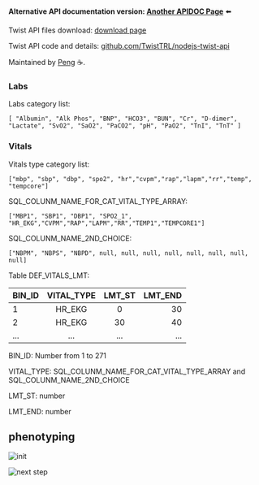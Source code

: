 
**Alternative API documentation version: [Another APIDOC Page](apidoc2)** ⬅️

Twist API files download:  [download page](files) 

Twist API code and details:  [github.com/TwistTRL/nodejs-twist-api](https://github.com/TwistTRL/nodejs-twist-api) 


Maintained by [Peng](https://github.com/pzeng123) ☕.


### Labs

Labs category list:

`[
    "Albumin",
    "Alk Phos",
    "BNP",
    "HCO3",
    "BUN",
    "Cr",
    "D-dimer",
    "Lactate",
    "SvO2",
    "SaO2",
    "PaCO2",
    "pH",
    "PaO2",
    "TnI",
    "TnT"
]
`
### Vitals
Vitals type category list:

`["mbp", "sbp", "dbp", "spo2", "hr","cvpm","rap","lapm","rr","temp", "tempcore"]`


SQL_COLUNM_NAME_FOR_CAT_VITAL_TYPE_ARRAY:

`["MBP1", "SBP1", "DBP1", "SPO2_1", "HR_EKG","CVPM","RAP","LAPM","RR","TEMP1","TEMPCORE1"]`

SQL_COLUNM_NAME_2ND_CHOICE:

`["NBPM", "NBPS", "NBPD", null, null, null, null, null, null, null, null]`


Table DEF_VITALS_LMT: 

| BIN_ID | VITAL_TYPE| LMT_ST | LMT_END 
|---- |:-----:| :-----:|----:|
| 1|HR_EKG| 0|   30
| 2|HR_EKG|30|   40
|...|...|...|...


BIN_ID: Number from 1 to 271

VITAL_TYPE: SQL_COLUNM_NAME_FOR_CAT_VITAL_TYPE_ARRAY and SQL_COLUNM_NAME_2ND_CHOICE

LMT_ST: number

LMT_END: number

## phenotyping

![init](http://www.plantuml.com/plantuml/proxy?cache=no&src=https://raw.githubusercontent.com/TwistTRL/nodejs-twist-api/master/assets/phenotyping-initial.iuml)


![next step](http://www.plantuml.com/plantuml/proxy?cache=no&src=https://raw.githubusercontent.com/TwistTRL/nodejs-twist-api/master/assets/phenotyping.iuml)